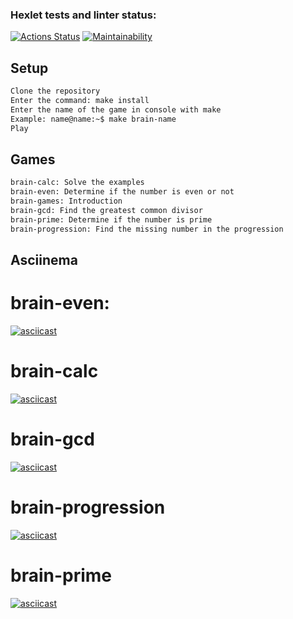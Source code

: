### Hexlet tests and linter status:
[![Actions Status](https://github.com/Pyplee/frontend-project-44/workflows/hexlet-check/badge.svg)](https://github.com/Pyplee/frontend-project-44/actions)
[![Maintainability](https://api.codeclimate.com/v1/badges/7a8cc0d409a3c504a29e/maintainability)](https://codeclimate.com/github/Pyplee/frontend-project-44/maintainability)

## Setup

```bash
Clone the repository
Enter the command: make install
Enter the name of the game in console with make
Example: name@name:~$ make brain-name
Play
```
## Games

```bash
brain-calc: Solve the examples
brain-even: Determine if the number is even or not
brain-games: Introduction
brain-gcd: Find the greatest common divisor
brain-prime: Determine if the number is prime
brain-progression: Find the missing number in the progression
```

## Asciinema

# brain-even:
[![asciicast](https://asciinema.org/a/AeIgtIu2L7bGDxrMWWW8I4nHX.svg)](https://asciinema.org/a/AeIgtIu2L7bGDxrMWWW8I4nHX)
# brain-calc
[![asciicast](https://asciinema.org/a/xrnAhPYBClKlhgYNSsLU2Xhq3.svg)](https://asciinema.org/a/xrnAhPYBClKlhgYNSsLU2Xhq3)
# brain-gcd
[![asciicast](https://asciinema.org/a/AuQd0xgi5BZeWhTsBjDKbvQTL.svg)](https://asciinema.org/a/AuQd0xgi5BZeWhTsBjDKbvQTL)
# brain-progression
[![asciicast](https://asciinema.org/a/Ndu8Ur7r9Kj58qAJXAtgxnHmH.svg)](https://asciinema.org/a/Ndu8Ur7r9Kj58qAJXAtgxnHmH)
# brain-prime
[![asciicast](https://asciinema.org/a/CJEaGaB3oLMYeMy4b5dv295Jq.svg)](https://asciinema.org/a/CJEaGaB3oLMYeMy4b5dv295Jq)